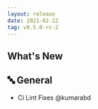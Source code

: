 ```yaml
---
layout: release
date: 2021-02-22
tag: v0.5.0-rc-2
---
```


## What's New

## 🔤 General

- Ci Lint Fixes @kumarabd
